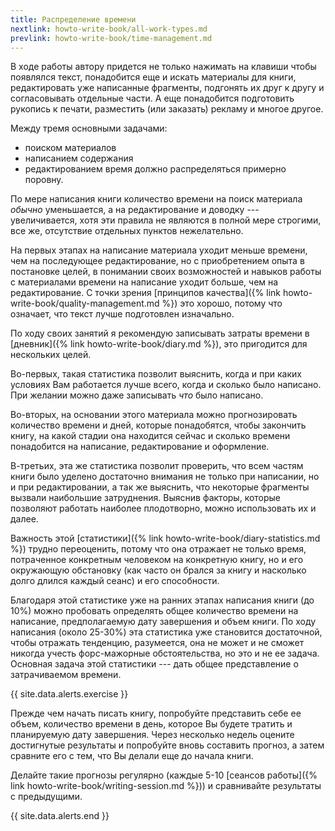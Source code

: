 ```yaml
---
title: Распределение времени
nextlink: howto-write-book/all-work-types.md
prevlink: howto-write-book/time-management.md
---
```


В ходе работы автору придется не только нажимать на клавиши чтобы
появлялся текст, понадобится еще и искать материалы для книги,
редактировать уже написанные фрагменты, подгонять их друг к другу и
согласовывать отдельные части.  А еще понадобится подготовить рукопись
к печати, разместить (или заказать) рекламу и многое другое.

Между тремя основными задачами:
- поиском материалов
- написанием содержания
- редактированием
время должно распределяться примерно поровну.

По мере написания книги количество времени на поиск материала *обычно*
уменьшается, а на редактирование и доводку --- увеличивается, хотя эти
правила не являются в полной мере строгими, все же, отсутствие
отдельных пунктов нежелательно.

На первых этапах на написание материала уходит меньше времени, чем на
последующее редактирование, но с приобретением опыта в постановке
целей, в понимании своих возможностей и навыков работы с материалами
времени на написание уходит больше, чем на редактирование.  С точки
зрения [принципов качества]({% link
howto-write-book/quality-management.md %}) это хорошо, потому что
означает, что текст лучше подготовлен изначально.

По ходу своих занятий я рекомендую записывать затраты времени в
[дневник]({% link howto-write-book/diary.md %}), это пригодится для
нескольких целей.

Во-первых, такая статистика позволит выяснить, когда и при каких
условиях Вам работается лучше всего, когда и сколько было написано.
При желании можно даже записывать *что* было написано.

Во-вторых, на основании этого материала можно прогнозировать
количество времени и дней, которые понадобятся, чтобы закончить
книгу, на какой стадии она находится сейчас и сколько времени
понадобится на написание, редактирование и оформление.

В-третьих, эта же статистика позволит проверить, что всем частям книги
было уделено достаточно внимания не только при написании, но и при
редактировании, а так же выяснить, что некоторые фрагменты вызвали
наибольшие затруднения.  Выяснив факторы, которые позволяют работать
наиболее плодотворно, можно использовать их и далее.

Важность этой [статистики]({% link
howto-write-book/diary-statistics.md %}) трудно переоценить, потому
что она отражает не только время, потраченное конкретным человеком на
конкретную книгу, но и его окружающую обстановку (как часто он брался
за книгу и насколько долго длился каждый сеанс) и его способности.

Благодаря этой статистике уже на ранних этапах написания книги (до
10%) можно пробовать определять общее количество времени на написание,
предполагаемую дату завершения и объем книги.  По ходу написания
(около 25-30%) эта статистика уже становится достаточной, чтобы
отражать тенденцию, разумеется, она не может и не сможет никогда
учесть форс-мажорные обстоятельства, но это и не ее задача.  Основная
задача этой статистики --- дать общее представление о затрачиваемом
времени.

{{ site.data.alerts.exercise }}

Прежде чем начать писать книгу, попробуйте представить себе ее объем,
количество времени в день, которое Вы будете тратить и планируемую
дату завершения.  Через несколько недель оцените достигнутые
результаты и попробуйте вновь составить прогноз, а затем сравните его
с тем, что Вы делали еще до начала книги.

Делайте такие прогнозы регулярно (каждые 5-10 [сеансов работы]({% link
howto-write-book/writing-session.md %})) и сравнивайте результаты с
предыдущими.

{{ site.data.alerts.end }}

